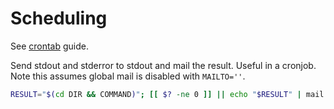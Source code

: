 # Scheduling

See [crontab](https://github.com/MichaelCurrin/learn-to-code/blob/master/Shell/Scheduling/crontab.md) guide.


Send stdout and stderror to stdout and mail the result. Useful in a cronjob. Note this assumes global mail is disabled with `MAILTO=''`.

```sh
RESULT="$(cd DIR && COMMAND)"; [[ $? -ne 0 ]] || echo "$RESULT" | mail -s 'Task foo failed!' $USER
```
